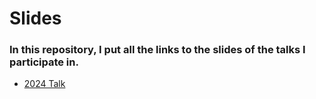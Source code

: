 # Slides

### In this repository, I put all the links to the slides of the talks I participate in.

- [2024 Talk](2024/2024.md)
